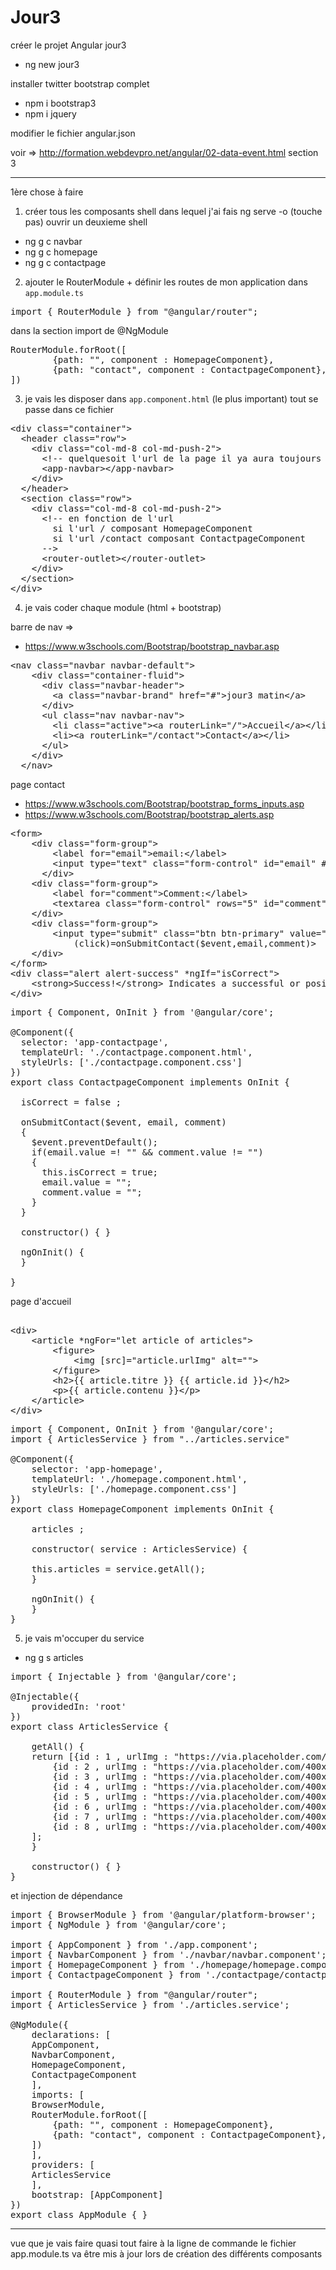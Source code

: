 # Jour3

créer le projet Angular jour3
- ng new jour3

installer twitter bootstrap complet 
- 	npm i bootstrap3
- 	npm i jquery 

modifier le fichier angular.json

voir => http://formation.webdevpro.net/angular/02-data-event.html section 3

---------------------------

1ère chose à faire 

1. créer tous les composants
	shell dans lequel j'ai fais ng serve -o (touche pas)
	ouvrir un deuxieme shell
- ng g c navbar
- ng g c homepage
- ng g c contactpage

2. ajouter le RouterModule + définir les routes de mon application
dans `app.module.ts`
<pre>
import { RouterModule } from "@angular/router";
</pre>
dans la section import de @NgModule
<pre>
RouterModule.forRoot([
        {path: "", component : HomepageComponent},
        {path: "contact", component : ContactpageComponent},
])
</pre>
3. je vais les disposer dans `app.component.html` (le plus important)
		tout se passe dans ce fichier 
<pre>
&lt;div class="container">
  &lt;header class="row">
    &lt;div class="col-md-8 col-md-push-2">
      &lt;!-- quelquesoit l'url de la page il ya aura toujours visible la nav bar -->
      &lt;app-navbar>&lt;/app-navbar>
    &lt;/div>
  &lt;/header>
  &lt;section class="row">
    &lt;div class="col-md-8 col-md-push-2">
      &lt;!-- en fonction de l'url 
        si l'url / composant HomepageComponent
        si l'url /contact composant ContactpageComponent
      -->
      &lt;router-outlet>&lt;/router-outlet>
    &lt;/div>
  &lt;/section>
&lt;/div>
</pre>
4. je vais coder chaque module (html + bootstrap)

barre de nav => 
- https://www.w3schools.com/Bootstrap/bootstrap_navbar.asp
<pre>
&lt;nav class="navbar navbar-default">
    &lt;div class="container-fluid">
      &lt;div class="navbar-header">
        &lt;a class="navbar-brand" href="#">jour3 matin&lt;/a>
      &lt;/div>
      &lt;ul class="nav navbar-nav">
        &lt;li class="active">&lt;a routerLink="/">Accueil&lt;/a>&lt;/li>
        &lt;li>&lt;a routerLink="/contact">Contact&lt;/a>&lt;/li>
      &lt;/ul>
    &lt;/div>
  &lt;/nav>
</pre>
page contact
- https://www.w3schools.com/Bootstrap/bootstrap_forms_inputs.asp
- https://www.w3schools.com/Bootstrap/bootstrap_alerts.asp
<pre>
&lt;form>
    &lt;div class="form-group">
        &lt;label for="email">email:&lt;/label>
        &lt;input type="text" class="form-control" id="email" #email name="email">
      &lt;/div>
    &lt;div class="form-group">
        &lt;label for="comment">Comment:&lt;/label>
        &lt;textarea class="form-control" rows="5" id="comment" #comment name="comment">&lt;/textarea>
    &lt;/div> 
    &lt;div class="form-group">
        &lt;input type="submit" class="btn btn-primary" value="Envoyer" 
            (click)=onSubmitContact($event,email,comment)>
    &lt;/div>
&lt;/form>
&lt;div class="alert alert-success" *ngIf="isCorrect">
    &lt;strong>Success!&lt;/strong> Indicates a successful or positive action.
&lt;/div>
</pre>
<pre>
import { Component, OnInit } from '@angular/core';

@Component({
  selector: 'app-contactpage',
  templateUrl: './contactpage.component.html',
  styleUrls: ['./contactpage.component.css']
})
export class ContactpageComponent implements OnInit {

  isCorrect = false ;

  onSubmitContact($event, email, comment)
  {
    $event.preventDefault();
    if(email.value =! "" && comment.value != "")
    {
      this.isCorrect = true;
      email.value = "";
      comment.value = "";
    }
  }

  constructor() { }

  ngOnInit() {
  }

}
</pre>
page d'accueil
<pre>

&lt;div>
    &lt;article *ngFor="let article of articles">
        &lt;figure>
            &lt;img [src]="article.urlImg" alt="">
        &lt;/figure>
        &lt;h2>{{ article.titre }} {{ article.id }}&lt;/h2>
        &lt;p>{{ article.contenu }}&lt;/p>
    &lt;/article>
&lt;/div>
</pre>

<pre>
import { Component, OnInit } from '@angular/core';
import { ArticlesService } from "../articles.service"

@Component({
    selector: 'app-homepage',
    templateUrl: './homepage.component.html',
    styleUrls: ['./homepage.component.css']
})
export class HomepageComponent implements OnInit {

    articles ;

    constructor( service : ArticlesService) {

    this.articles = service.getAll();
    }

    ngOnInit() {
    }
}
</pre>

5. je vais m'occuper du service 

- ng g s articles

<pre>
import { Injectable } from '@angular/core';

@Injectable({
    providedIn: 'root'
})
export class ArticlesService {

    getAll() {
    return [{id : 1 , urlImg : "https://via.placeholder.com/400x200" , titre : "article" , contenu : "lorem"},
        {id : 2 , urlImg : "https://via.placeholder.com/400x200" , titre : "coucou !!" , contenu : "lorem"},
        {id : 3 , urlImg : "https://via.placeholder.com/400x200" , titre : "article" , contenu : "lorem"},
        {id : 4 , urlImg : "https://via.placeholder.com/400x200" , titre : "article" , contenu : "lorem"},
        {id : 5 , urlImg : "https://via.placeholder.com/400x200" , titre : "article" , contenu : "lorem"},
        {id : 6 , urlImg : "https://via.placeholder.com/400x200" , titre : "article" , contenu : "lorem"},
        {id : 7 , urlImg : "https://via.placeholder.com/400x200" , titre : "article" , contenu : "lorem"},
        {id : 8 , urlImg : "https://via.placeholder.com/400x200" , titre : "article" , contenu : "lorem"}
    ];
    }

    constructor() { }
}
</pre>

et injection de dépendance
<pre>
import { BrowserModule } from '@angular/platform-browser';
import { NgModule } from '@angular/core';

import { AppComponent } from './app.component';
import { NavbarComponent } from './navbar/navbar.component';
import { HomepageComponent } from './homepage/homepage.component';
import { ContactpageComponent } from './contactpage/contactpage.component';

import { RouterModule } from "@angular/router";
import { ArticlesService } from './articles.service';

@NgModule({
    declarations: [
    AppComponent,
    NavbarComponent,
    HomepageComponent,
    ContactpageComponent
    ],
    imports: [
    BrowserModule,
    RouterModule.forRoot([
        {path: "", component : HomepageComponent},
        {path: "contact", component : ContactpageComponent},
    ])
    ],
    providers: [
    ArticlesService
    ],
    bootstrap: [AppComponent]
})
export class AppModule { }
</pre>

---------------

vue que je vais faire quasi tout faire à la ligne de commande le fichier
app.module.ts va être mis à jour lors de création des différents composants


